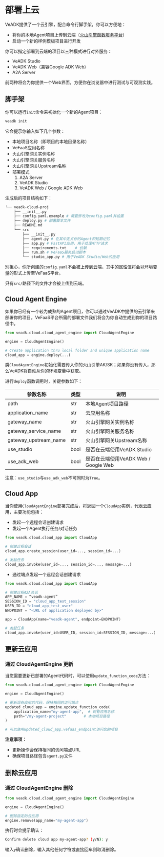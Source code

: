# 部署上云

VeADK提供了一个云引擎，配合命令行脚手架，你可以方便地：

- 将你的本地Agent项目上传到云端（[火山引擎函数服务平台](https://www.volcengine.com/product/vefaas)）
- 启动一个新的样例模板项目进行开发

你可以指定部署到云端的项目以三种模式进行对外服务：

- VeADK Studio
- VeADK Web（兼容Google ADK Web）
- A2A Server

前两种将会为你提供一个Web界面，方便你在浏览器中进行测试与可观测实践。

## 脚手架

你可以运行`init`命令来初始化一个新的Agent项目：

```bash
veadk init
```

它会提示你输入如下几个参数：

- 本地项目名称（即项目的本地目录名称）
- VeFaaS应用名称
- 火山引擎网关实例名称
- 火山引擎网关服务名称
- 火山引擎网关Upstream名称
- 部署模式
  1. A2A Server
  2. VeADK Studio
  3. VeADK Web / Google ADK Web

生成后的项目结构如下：

```bash
└── veadk-cloud-proj
    ├── __init__.py
    ├── config.yaml.example # 需要修改为config.yaml并设置
    ├── deploy.py # 部署脚本文件
    ├── README.md
    └── src
        ├── __init__.py
        ├── agent.py # 在其中定义你的Agent和短期记忆
        ├── app.py # FastAPI应用，用于处理HTTP请求
        ├── requirements.txt    # 依赖
        ├── run.sh # VeFaaS服务启动脚本
        └── studio_app.py # 用于VeADK Studio/Web的应用
```

别担心，你所创建的`config.yaml`不会被上传到云端，其中的属性值将会以环境变量的形式上传至VeFaaS平台。

只有`src/`路径下的文件才会被上传到云端。

## Cloud Agent Engine

如果你已经有一个较为成熟的Agent项目，你可以通过VeADK中提供的云引擎来部署你的项目。VeFaaS平台所需的部署文件我们将会为你自动生成到你的项目路径中。

```python
from veadk.cloud.cloud_agent_engine import CloudAgentEngine

engine = CloudAgentEngine()

# Create application thru local folder and unique application name
cloud_app = engine.deploy(...)
```

类`CloudAgentEngine`初始化需要传入你的火山引擎AK/SK；如果你没有传入，那么VeADK将自动从你的环境变量中获取。

进行`deploy`函数调用时，关键参数如下：

| 参数名称 | 类型 | 说明 |
| --- | --- | --- |
| path | str | 本地Agent项目路径 |
| application_name | str | 云应用名称 |
| gateway_name | str | 火山引擎网关实例名称 |
| gateway_service_name | str | 火山引擎网关服务名称 |
| gateway_upstream_name | str | 火山引擎网关Upstream名称 |
| use_studio | bool | 是否在云端使用VeADK Studio |
| use_adk_web | bool | 是否在云端使用VeADK Web / Google Web |

注意：`use_studio`与`use_adk_web`不可同时为`True`。

## Cloud App

当你使用`CloudAgentEngine`部署完成后，将返回一个`CloudApp`实例，代表云应用，主要功能包括：

- 发起一个远程会话创建请求
- 发起一个Agent执行任务/对话任务

```python
from veadk.cloud.cloud_app import CloudApp

# 创建远程会话
cloud_app.create_session(user_id=..., session_id=...)

# 发起任务
cloud_app.invoke(user_id=..., session_id=..., message=...)
```

- 通过端点发起一个远程会话创建请求

```python
from veadk.cloud.cloud_app import CloudApp

# 创建远程A2A会话
APP_NAME = “veadk-agent”
SESSION_ID = "cloud_app_test_session"
USER_ID = "cloud_app_test_user"
ENDPOINT = "<URL of application deployed by>"

app = CloudApp(name="veadk-agent", endpoint=ENDPOINT)

# 发起任务
cloud_app.invoke(user_id=USER_ID, session_id=SESSION_ID, message=...)
```

## 更新云应用

### 通过 CloudAgentEngine 更新

当您需要更新已部署的Agent代码时，可以使用`update_function_code`方法：

```python
from veadk.cloud.cloud_agent_engine import CloudAgentEngine

engine = CloudAgentEngine()

# 更新现有应用的代码，保持相同的访问端点
updated_cloud_app = engine.update_function_code(
    application_name="my-agent-app",  # 现有应用名称
    path="/my-agent-project"        # 本地项目路径
)

# 可以使用updated_cloud_app.vefaas_endpoint访问您的项目
```

**注意事项：**

- 更新操作会保持相同的访问端点URL
- 确保项目路径包含`agent.py`文件

## 删除云应用

### 通过 CloudAgentEngine 删除

```python
from veadk.cloud.cloud_agent_engine import CloudAgentEngine

engine = CloudAgentEngine()

# 删除指定的云应用
engine.remove(app_name="my-agent-app")
```

执行时会提示确认：

```bash
Confirm delete cloud app my-agent-app? (y/N): y
```

输入`y`确认删除，输入其他任何字符或直接回车则取消删除。

